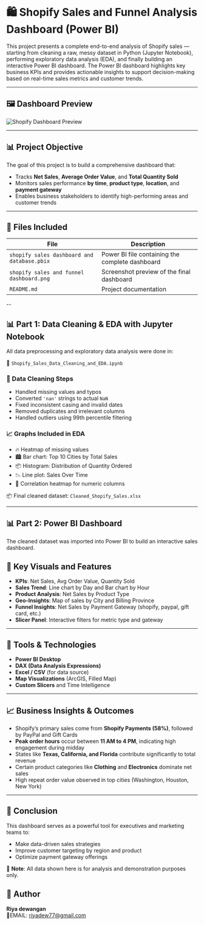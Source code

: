 # 🛍️ Shopify Sales and Funnel Analysis Dashboard (Power BI)
This project presents a complete end-to-end analysis of Shopify sales — starting from cleaning a raw, messy dataset in Python (Jupyter Notebook), performing exploratory data analysis (EDA), and finally building an interactive Power BI dashboard.
The Power BI dashboard highlights key business KPIs and provides actionable insights to support decision-making based on real-time sales metrics and customer trends.


---

## 🖼️ Dashboard Preview
![Shopify Dashboard Preview](https://github.com/riyadewangan08/shopify-sales-analysis/raw/045b3218760363393447eca6983b7f6c412b6cf6/shopify%20sales%20and%20funnel%20dashboard.png)



---

## 📊 Project Objective

The goal of this project is to build a comprehensive dashboard that:
- Tracks **Net Sales**, **Average Order Value**, and **Total Quantity Sold**
- Monitors sales performance **by time**, **product type**, **location**, and **payment gateway**
- Enables business stakeholders to identify high-performing areas and customer trends

---

## 📁 Files Included

| File | Description |
|------|-------------|
| `shopify sales dashboard and database.pbix` | Power BI file containing the complete dashboard |
| `shopify sales and funnel dashboard.png` | Screenshot preview of the final dashboard |
| `README.md` | Project documentation |

--
## 📊 Part 1: Data Cleaning & EDA with Jupyter Notebook

All data preprocessing and exploratory data analysis were done in:

📄 `Shopify_Sales_Data_Cleaning_and_EDA.ipynb`

### 🧹 Data Cleaning Steps
- Handled missing values and typos
- Converted `'nan'` strings to actual `NaN`
- Fixed inconsistent casing and invalid dates
- Removed duplicates and irrelevant columns
- Handled outliers using 99th percentile filtering

### 📈 Graphs Included in EDA
- 🔥 Heatmap of missing values
- 🏙️ Bar chart: Top 10 Cities by Total Sales
- 📦 Histogram: Distribution of Quantity Ordered
- 📉 Line plot: Sales Over Time
- 🧩 Correlation heatmap for numeric columns

📦 Final cleaned dataset: `Cleaned_Shopify_Sales.xlsx`

---

## 📊 Part 2: Power BI Dashboard

The cleaned dataset was imported into Power BI to build an interactive sales dashboard.

## 📌 Key Visuals and Features

- **KPIs**: Net Sales, Avg Order Value, Quantity Sold
- **Sales Trend**: Line chart by Day and Bar chart by Hour
- **Product Analysis**: Net Sales by Product Type
- **Geo-Insights**: Map of sales by City and Billing Province
- **Funnel Insights**: Net Sales by Payment Gateway (shopify, paypal, gift card, etc.)
- **Slicer Panel**: Interactive filters for metric type and gateway

---

## 🔧 Tools & Technologies

- **Power BI Desktop**
- **DAX (Data Analysis Expressions)**
- **Excel / CSV** (for data source)
- **Map Visualizations** (ArcGIS, Filled Map)
- **Custom Slicers** and Time Intelligence

---

## 📈 Business Insights & Outcomes

- Shopify’s primary sales come from **Shopify Payments (58%)**, followed by PayPal and Gift Cards
- **Peak order hours** occur between **11 AM to 4 PM**, indicating high engagement during midday
- States like **Texas, California, and Florida** contribute significantly to total revenue
- Certain product categories like **Clothing** and **Electronics** dominate net sales
- High repeat order value observed in top cities (Washington, Houston, New York)

---

## 🧠 Conclusion

This dashboard serves as a powerful tool for executives and marketing teams to:
- Make data-driven sales strategies
- Improve customer targeting by region and product
- Optimize payment gateway offerings

📌 **Note**: All data shown here is for analysis and demonstration purposes only.


## 👤 Author

**Riya dewangan**  
📧EMAIL: riyadew77@gmail.com



